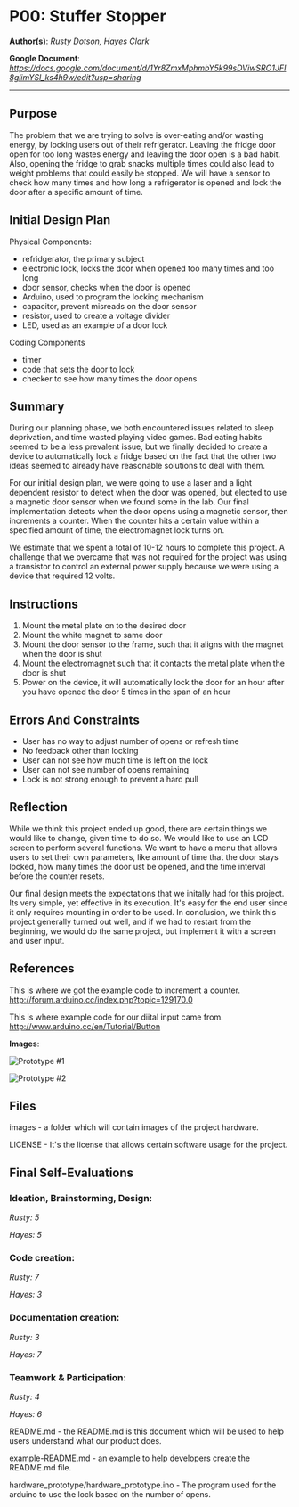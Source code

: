 # P00: Stuffer Stopper

**Author(s)**: *Rusty Dotson, Hayes Clark*

**Google Document**: *https://docs.google.com/document/d/1Yr8ZmxMphmbY5k99sDViwSRO1JFI8glimYSl_ks4h9w/edit?usp=sharing*

---
## Purpose
The problem that we are trying to solve is over-eating and/or wasting energy, by locking users out of their refrigerator. Leaving the fridge door open for too long wastes energy and leaving the door open is a bad habit. Also, opening the fridge to grab snacks multiple times could also lead to weight problems that could easily be stopped. We will have a sensor to check how many times and how long a refrigerator is opened and lock the door after a specific amount of time.

## Initial Design Plan
Physical Components:
- refridgerator, the primary subject
- electronic lock, locks the door when opened too many times and too long
- door sensor, checks when the door is opened
- Arduino, used to program the locking mechanism
- capacitor, prevent misreads on the door sensor
- resistor, used to create a voltage divider
- LED, used as an example of a door lock

Coding Components
- timer
- code that sets the door to lock
- checker to see how many times the door opens

## Summary
  During our planning phase, we both encountered issues related to sleep deprivation, and time wasted playing video games.
Bad eating habits seemed to be a less prevalent issue, but we finally decided to create a device to automatically lock a fridge
based on the fact that the other two ideas seemed to already have reasonable solutions to deal with them. 

  For our initial design plan, we were going to use a laser and a light dependent resistor to detect when the door was opened, but elected to use a magnetic door sensor when we found some in the lab. Our final implementation detects when the door opens using a magnetic sensor, then increments a counter. When the counter hits a certain value within a specified amount of time, the electromagnet lock turns on.
  
  We estimate that we spent a total of 10-12 hours to complete this project. A challenge that we overcame that was not required for the project was using a transistor to control an external power supply because we were using a device that required 12 volts.


## Instructions
1. Mount the metal plate on to the desired door
2. Mount the white magnet to same door
3. Mount the door sensor to the frame, such that it aligns with the magnet when the door is shut
4. Mount the electromagnet such that it contacts the metal plate when the door is shut 
5. Power on the device, it will automatically lock the door for an hour after you have opened the door 5 times in the span of an hour

## Errors And Constraints
- User has no way to adjust number of opens or refresh time
- No feedback other than locking
- User can not see how much time is left on the lock
- User can not see number of opens remaining
- Lock is not strong enough to prevent a hard pull

## Reflection

While we think this project ended up good, there are certain things we would like to change, given time to do so. 
We would like to use an LCD screen to perform several functions. We want to have a menu that allows users to set their own parameters, like amount of time that the door stays locked, how many times the door ust be opened, and the time interval before the counter resets.

Our final design meets the expectations that we initally had for this project. Its very simple, yet effective in its execution. It's easy for the end user since it only requires mounting in order to be used. In conclusion, we think this project generally turned out well, and if we had to restart from the beginning, we would do the same project, but implement it with a screen and user input.

## References

This is where we got the example code to increment a counter.
http://forum.arduino.cc/index.php?topic=129170.0

This is where example code for our diital input came from.
http://www.arduino.cc/en/Tutorial/Button

**Images**:

![Prototype #1](images/prototype.jpg)

![Prototype #2](images/prototype2.jpg)

## Files
images            - a folder which will contain images of the project hardware.

LICENSE           - It's the license that allows certain software usage for the project.

## Final Self-Evaluations

### Ideation, Brainstorming, Design:

*Rusty: 5*

*Hayes: 5*

### Code creation: 

*Rusty: 7*

*Hayes: 3*

### Documentation creation:

*Rusty: 3*

*Hayes: 7*

### Teamwork & Participation:

*Rusty: 4*

*Hayes: 6*

README.md         - the README.md is this document which will be used to help users understand what our product does.

example-README.md - an example to help developers create the README.md file.

hardware_prototype/hardware_prototype.ino - The program used for the arduino to use the lock based on the number of opens.
